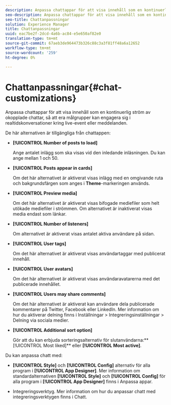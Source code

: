 ```yaml
---
description: Anpassa chattappar för att visa innehåll som en kontinuerlig ström av okopplade chattar, så att era målgrupper kan engagera sig i realtidskonversationer kring live-event eller meddelanden.
seo-description: Anpassa chattappar för att visa innehåll som en kontinuerlig ström av okopplade chattar, så att era målgrupper kan engagera sig i realtidskonversationer kring live-event eller meddelanden.
seo-title: Chattanpassningar
solution: Experience Manager
title: Chattanpassningar
uuid: eac7be2f-2dcd-4a6b-ac84-e5e650af82e0
translation-type: tm+mt
source-git-commit: 67aeb3de964473b326c88c3a3f81ff48a6a12652
workflow-type: tm+mt
source-wordcount: '259'
ht-degree: 0%

---
```



# Chattanpassningar{#chat-customizations}

Anpassa chattappar för att visa innehåll som en kontinuerlig ström av okopplade chattar, så att era målgrupper kan engagera sig i realtidskonversationer kring live-event eller meddelanden.



De här alternativen är tillgängliga från chattappen:

* **[!UICONTROL Number of posts to load]**

   Ange antalet inlägg som ska visas vid den inledande inläsningen. Du kan ange mellan 1 och 50.

* **[!UICONTROL Posts appear in cards]**

   Om det här alternativet är aktiverat visas inlägg med en omgivande ruta och bakgrundsfärgen som anges i **Theme**-markeringen används.

* **[!UICONTROL Preview media]**

   Om det här alternativet är aktiverat visas bifogade mediefiler som helt utökade mediefiler i strömmen. Om alternativet är inaktiverat visas media endast som länkar.

* **[!UICONTROL Number of listeners]**

   Om alternativet är aktiverat visas antalet aktiva användare på sidan.

* **[!UICONTROL User tags]**

   Om det här alternativet är aktiverat visas användartaggar med publicerat innehåll.

* **[!UICONTROL User avatars]**

   Om det här alternativet är aktiverat visas användaravatarerna med det publicerade innehållet.

* **[!UICONTROL Users may share comments]**

   Om det här alternativet är aktiverat kan användare dela publicerade kommentarer på Twitter, Facebook eller LinkedIn. Mer information om hur du aktiverar delning finns i Inställningar > Integreringsinställningar > Delning via sociala medier.

* **[!UICONTROL Additional sort option]**

   Gör att du kan erbjuda sorteringsalternativ för slutanvändarna:** [!UICONTROL Most liked]** eller **[!UICONTROL Most active]**.

Du kan anpassa chatt med:

* **[!UICONTROL Style]** och  **[!UICONTROL Config]** alternativ för alla program i  **[!UICONTROL App Designer]**. Mer information om standardalternativen **[!UICONTROL Style]** och **[!UICONTROL Config]** för alla program i **[!UICONTROL App Designer]** finns i Anpassa appar.

* Integreringsverktyg. Mer information om hur du anpassar chatt med integreringsverktygen finns i Chatt.

